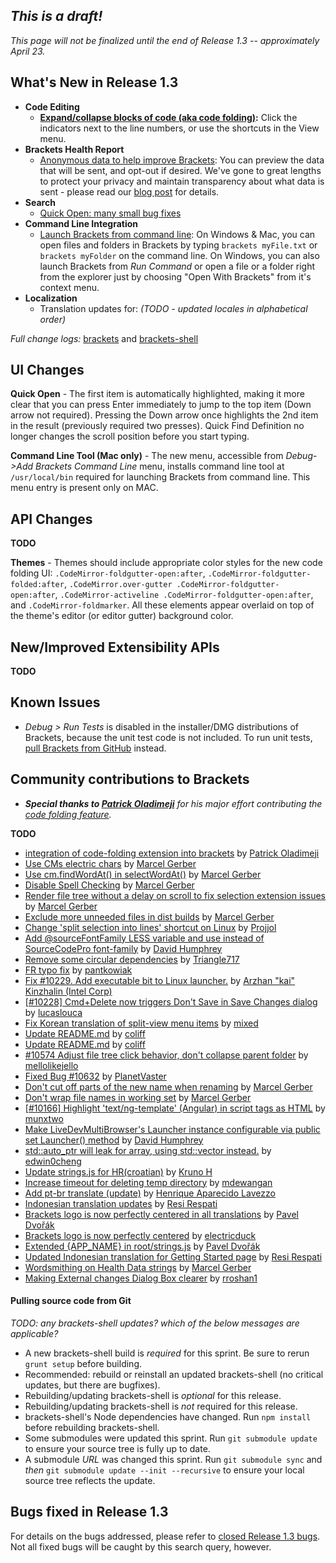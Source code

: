 _This is a draft!_
--------------------
_This page will not be finalized until the end of Release 1.3 -- approximately April 23._

What's New in Release 1.3
-------------------------
* **Code Editing**
   * **[Expand/collapse blocks of code (aka code folding)](https://github.com/adobe/brackets/pull/10792):** Click the indicators next to the line numbers, or use the shortcuts in the View menu.
* **Brackets Health Report**
    * [Anonymous data to help improve Brackets](http://blog.brackets.io/2015/03/27/introducing-brackets-health-report/): You can preview the data that will be sent, and opt-out if desired. We've gone to great lengths to protect your privacy and maintain transparency about what data is sent - please read our [blog post](http://blog.brackets.io/2015/03/27/introducing-brackets-health-report/) for details.
* **Search**
    * [Quick Open: many small bug fixes](https://github.com/adobe/brackets/pull/7227)
* **Command Line Integration**
   * [Launch Brackets from command line](https://github.com/adobe/brackets/wiki/Command-Line-Tools): On Windows & Mac, you can open files and folders in Brackets by typing `brackets myFile.txt` or `brackets myFolder` on the command line. On Windows, you can also launch Brackets from *Run Command* or open a file or a folder right from the explorer just by choosing "Open With Brackets" from it's context menu.
* **Localization**
   * Translation updates for: _(TODO - updated locales in alphabetical order)_


_Full change logs:_ [brackets](https://github.com/adobe/brackets/compare/release-1.2...release-1.3#commits_bucket) and [brackets-shell](https://github.com/adobe/brackets-shell/compare/release-1.2...release-1.3#commits_bucket)


UI Changes
----------
**Quick Open** - The first item is automatically highlighted, making it more clear that you can press Enter immediately to jump to the top item (Down arrow not required). Pressing the Down arrow once highlights the 2nd item in the result (previously required two presses). Quick Find Definition no longer changes the scroll position before you start typing.

**Command Line Tool (Mac only)** - The new menu, accessible from *Debug->Add Brackets Command Line* menu, installs command line tool at `/usr/local/bin` required for launching Brackets from command line. This menu entry is present only on MAC.

API Changes
-----------
**TODO**

**Themes** - Themes should include appropriate color styles for the new code folding UI: `.CodeMirror-foldgutter-open:after`, `.CodeMirror-foldgutter-folded:after`, `.CodeMirror.over-gutter .CodeMirror-foldgutter-open:after`, `.CodeMirror-activeline .CodeMirror-foldgutter-open:after`, and `.CodeMirror-foldmarker`. All these elements appear overlaid on top of the theme's editor (or editor gutter) background color.

New/Improved Extensibility APIs
-------------------------------
**TODO**


Known Issues
------------
* _Debug > Run Tests_ is disabled in the installer/DMG distributions of Brackets, because the unit test code is not included. To run unit tests, [pull Brackets from GitHub](https://github.com/adobe/brackets/wiki/How-to-Hack-on-Brackets#wiki-getcode) instead.


Community contributions to Brackets
-----------------------------------
* _**Special thanks to [Patrick Oladimeji](https://github.com/thehogfather)** for his major effort contributing the [code folding feature](https://github.com/adobe/brackets/pull/10792)._

**TODO**
*  [integration of code-folding extension into brackets](https://github.com/adobe/brackets/pull/10792) by [Patrick Oladimeji](https://github.com/thehogfather)
*  [Use CMs electric chars](https://github.com/adobe/brackets/pull/9387) by [Marcel Gerber](https://github.com/MarcelGerber)
*  [Use cm.findWordAt() in selectWordAt()](https://github.com/adobe/brackets/pull/9001) by [Marcel Gerber](https://github.com/MarcelGerber)
*  [Disable Spell Checking](https://github.com/adobe/brackets/pull/10321) by [Marcel Gerber](https://github.com/MarcelGerber)
*  [Render file tree without a delay on scroll to fix selection extension issues](https://github.com/adobe/brackets/pull/10689) by [Marcel Gerber](https://github.com/MarcelGerber)
*  [Exclude more unneeded files in dist builds](https://github.com/adobe/brackets/pull/10219) by [Marcel Gerber](https://github.com/MarcelGerber)
*  [Change 'split selection into lines' shortcut on Linux](https://github.com/adobe/brackets/pull/10742) by [Projjol](https://github.com/Projjol)
*  [Add @sourceFontFamily LESS variable and use instead of SourceCodePro font-family](https://github.com/adobe/brackets/pull/10727) by [David Humphrey](https://github.com/humphd)
*  [Remove some circular dependencies](https://github.com/adobe/brackets/pull/10641) by [Triangle717](https://github.com/le717)
*  [FR typo fix](https://github.com/adobe/brackets/pull/10625) by [pantkowiak](https://github.com/pantkowiak)
*  [Fix #10229. Add executable bit to Linux launcher.](https://github.com/adobe/brackets/pull/10267) by [Arzhan "kai" Kinzhalin (Intel Corp)](https://github.com/busykai)
*  [[#10228] Cmd+Delete now triggers Don't Save in Save Changes dialog](https://github.com/adobe/brackets/pull/10459) by [lucaslouca](https://github.com/lucaslouca)
*  [Fix Korean translation of split-view menu items](https://github.com/adobe/brackets/pull/10477) by [mixed](https://github.com/mixed)
*  [Update README.md](https://github.com/adobe/brackets/pull/10672) by [coliff](https://github.com/coliff)
*  [Update README.md](https://github.com/adobe/brackets/pull/10690) by [coliff](https://github.com/coliff)
*  [#10574  Adjust file tree click behavior, don't collapse parent folder](https://github.com/adobe/brackets/pull/10652) by [mellolikejello](https://github.com/mellolikejello)
*  [Fixed Bug #10632](https://github.com/adobe/brackets/pull/10694) by [PlanetVaster](https://github.com/PlanetVaster)
*  [Don't cut off parts of the new name when renaming](https://github.com/adobe/brackets/pull/10648) by [Marcel Gerber](https://github.com/MarcelGerber)
*  [Don't wrap file names in working set](https://github.com/adobe/brackets/pull/10709) by [Marcel Gerber](https://github.com/MarcelGerber)
*  [[#10166] Highlight 'text/ng-template' (Angular) in script tags as HTML](https://github.com/adobe/brackets/pull/10666) by [munxtwo](https://github.com/munxtwo)
*  [Make LiveDevMultiBrowser's Launcher instance configurable via public set Launcher() method](https://github.com/adobe/brackets/pull/10558) by [David Humphrey](https://github.com/humphd)
*  [std::auto_ptr will leak for array, using std::vector instead.](https://github.com/adobe/brackets-shell/pull/504) by [edwin0cheng](https://github.com/edwin0cheng)
*  [Update strings.js for HR(croatian)](https://github.com/adobe/brackets/pull/10736) by [Kruno H](https://github.com/diomed)
*  [Increase timeout for deleting temp directory](https://github.com/adobe/brackets/pull/10758) by [mdewangan](https://github.com/mdewangan)
*  [Add pt-br translate (update)](https://github.com/adobe/brackets/pull/10771) by [Henrique Aparecido Lavezzo](https://github.com/Rynaro)
*  [Indonesian translation updates](https://github.com/adobe/brackets/pull/10713) by [Resi Respati](https://github.com/resir014)
*  [Brackets logo is now perfectly centered in all translations](https://github.com/adobe/brackets/pull/10797) by [Pavel Dvořák](https://github.com/dvorapa)
*  [Brackets logo is now perfectly centered](https://github.com/adobe/brackets/pull/10434) by [electricduck](https://github.com/electricduck)
*  [Extended {APP_NAME} in root/strings.js](https://github.com/adobe/brackets/pull/10800) by [Pavel Dvořák](https://github.com/dvorapa)
*  [Updated Indonesian translation for Getting Started page](https://github.com/adobe/brackets/pull/10793) by [Resi Respati](https://github.com/resir014)
*  [Wordsmithing on Health Data strings](https://github.com/adobe/brackets/pull/10833) by [Marcel Gerber](https://github.com/MarcelGerber)
*  [Making External changes Dialog Box clearer](https://github.com/adobe/brackets/pull/10831) by [rroshan1](https://github.com/rroshan1)

#### Pulling source code from Git
_TODO: any brackets-shell updates? which of the below messages are applicable?_

* A new brackets-shell build is _required_ for this sprint. Be sure to rerun `grunt setup` before building.
* Recommended: rebuild or reinstall an updated brackets-shell (no critical updates, but there are bugfixes).
* Rebuilding/updating brackets-shell is _optional_ for this release.
* Rebuilding/updating brackets-shell is _not_ required for this release.
* brackets-shell's Node dependencies have changed. Run `npm install` before rebuilding brackets-shell.
* Some submodules were updated this sprint. Run `git submodule update` to ensure your source tree is fully up to date.
* A submodule _URL_ was changed this sprint. Run `git submodule sync` and _then_ `git submodule update --init --recursive` to ensure your local source tree reflects the update.


Bugs fixed in Release 1.3
-------------------------
For details on the bugs addressed, please refer to [closed Release 1.3 bugs](https://github.com/adobe/brackets/issues?q=is%3Aclosed+milestone%3A%22Release+1.3%22). Not all fixed bugs will be caught by this search query, however.